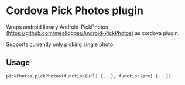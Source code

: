 # Cordova Pick Photos plugin

Wraps android library Android-PickPhotos (https://github.com/meallogger/Android-PickPhotos) as cordova plugin.

Supports currently only picking single photo.

## Usage

    pickPhotos.pickPhotos(function(url) {...}, function(err) {...})

